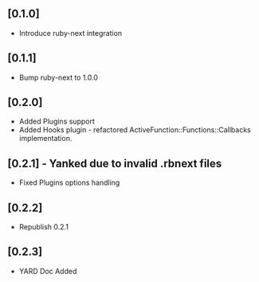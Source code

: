 ## [0.1.0]

- Introduce ruby-next integration

## [0.1.1]

- Bump ruby-next to 1.0.0 

## [0.2.0]

- Added Plugins support
- Added Hooks plugin - refactored ActiveFunction::Functions::Callbacks implementation.

## [0.2.1] - Yanked due to invalid .rbnext files 

- Fixed Plugins options handling

## [0.2.2]

- Republish 0.2.1

## [0.2.3]

- YARD Doc Added
